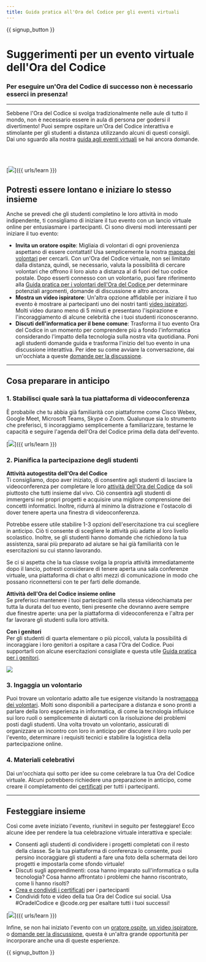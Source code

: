 ```yaml
---
title: Guida pratica all'Ora del Codice per gli eventi virtuali
---
```


{{ signup_button }}

# Suggerimenti per un evento virtuale dell'Ora del Codice

### Per eseguire un'Ora del Codice di successo non è necessario esserci in presenza!

***

Sebbene l'Ora del Codice si svolga tradizionalmente nelle aule di tutto il mondo, non è necessario essere in aula di persona per godersi il divertimento! Puoi sempre ospitare un'Ora del Codice interattiva e stimolante per gli studenti a distanza utilizzando alcuni di questi consigli.  Dai uno sguardo alla nostra <a href="https://hourofcode.com/files/participation-guide-virtual.pdf">guida agli eventi virtuali</a> se hai ancora domande.

<br><br>

[<img src="/images/fit-600/Marketing/pexels-andrea-piacquadio-3762940.jpg" />]({{ urls/learn }})

## Potresti essere lontano e iniziare lo stesso insieme
Anche se prevedi che gli studenti completino le loro attività in modo indipendente, ti consigliamo di iniziare il tuo evento con un lancio virtuale online per entusiasmare i partecipanti. Ci sono diversi modi interessanti per iniziare il tuo evento:

<ul>
<li><b>Invita un oratore ospite</b>: Migliaia di volontari di ogni provenienza aspettano di essere contattati! Usa semplicemente la nostra <a href="https://code.org/volunteer/local">mappa dei volontari</a> per cercarli. Con un'Ora del Codice virtuale, non sei limitato dalla distanza, quindi, se necessario, valuta la possibilità di cercare volontari che offrono il loro aiuto a distanza al di fuori del tuo codice postale. Dopo esserti connesso con un volontario, puoi fare riferimento alla <a href="http://hourofcode.com/us/how-to/volunteers"> Guida pratica per i volontari dell'Ora del Codice </a> per determinare potenziali argomenti, domande di discussione e altro ancora.</li>
<li><b>Mostra un video ispiratore</b>: Un'altra opzione affidabile per iniziare il tuo evento è mostrare ai partecipanti uno dei nostri tanti <a href="http://hourofcode.com/us/promote/resources#videos">video ispiratori</a>. Molti video durano meno di 5 minuti e presentano l'ispirazione e l'incoraggiamento di alcune celebrità che i tuoi studenti riconosceranno.</li>
<li><b>Discuti dell'informatica per il bene comune</b>: Trasforma il tuo evento Ora del Codice in un momento per comprendere più a fondo l'informatica considerando l'impatto della tecnologia sulla nostra vita quotidiana. Poni agli studenti domande guida e trasforma l'inizio del tuo evento in una discussione interattiva. Per idee su come avviare la conversazione, dai un'occhiata a queste <a href="https://code.org/csforgood#prompts">domande per la discussione</a>.</li>
</ul>

---

## Cosa preparare in anticipo

### 1. Stabilisci quale sarà la tua piattaforma di videoconferenza
È probabile che tu abbia già familiarità con piattaforme come Cisco Webex, Google Meet, Microsoft Teams, Skype o Zoom. Qualunque sia lo strumento che preferisci, ti incoraggiamo semplicemente a familiarizzare, testarne le capacità e seguire l'agenda dell'Ora del Codice prima della data dell'evento.

[<img src="/images/fit-600/Marketing/photo-of-boy-video-calling-with-a-woman-4145197.jpg" />]({{ urls/learn }})

### 2. Pianifica la partecipazione degli studenti
**Attività autogestita dell'Ora del Codice**<br> Ti consigliamo, dopo aver iniziato, di consentire agli studenti di lasciare la videoconferenza per completare le loro <a href="https://hourofcode.com/us/learn">attività dell'Ora del Codice</a> da soli piuttosto che tutti insieme dal vivo. Ciò consentirà agli studenti di immergersi nei propri progetti e acquisire una migliore comprensione dei concetti informatici. Inoltre, ridurrà al minimo la distrazione e l'ostacolo di dover tenere aperta una finestra di videoconferenza.

Potrebbe essere utile stabilire 1-3 opzioni dell'esercitazione tra cui scegliere in anticipo. Ciò ti consente di scegliere le attività più adatte al loro livello scolastico. Inoltre, se gli studenti hanno domande che richiedono la tua assistenza, sarai più preparato ad aiutare se hai già familiarità con le esercitazioni su cui stanno lavorando.

Se ci si aspetta che la tua classe svolga la propria attività immediatamente dopo il lancio, potresti considerare di tenere aperta una sala conferenze virtuale, una piattaforma di chat o altri mezzi di comunicazione in modo che possano riconnettersi con te per farti delle domande.

**Attività dell'Ora del Codice insieme online**<br> Se preferisci mantenere i tuoi partecipanti nella stessa videochiamata per tutta la durata del tuo evento, tieni presente che dovranno avere sempre due finestre aperte: una per la piattaforma di videoconferenza e l'altra per far lavorare gli studenti sulla loro attività.

**Con i genitori**<br> Per gli studenti di quarta elementare o più piccoli, valuta la possibilità di incoraggiare i loro genitori a ospitare a casa l'Ora del Codice. Puoi supportarli con alcune esercitazioni consigliate e questa utile <a href="https://hourofcode.com/us/how-to/parents">Guida pratica per i genitori</a>.

[<img src="/images/fit-600/Marketing//happy-father-and-child-browsing-laptop-in-bedroom-4545778.jpg" />](https://hourofcode.com/us/how-to/parents)

### 3. Ingaggia un volontario
Puoi trovare un volontario adatto alle tue esigenze visitando la nostra<a href="https://code.org/volunteer/local">mappa dei volontari</a>. Molti sono disponibili a partecipare a distanza e sono pronti a parlare della loro esperienza in informatica, di come la tecnologia influisce sui loro ruoli o semplicemente di aiutarti con la risoluzione dei problemi posti dagli studenti. Una volta trovato un volontario, assicurati di organizzare un incontro con loro in anticipo per discutere il loro ruolo per l'evento, determinare i requisiti tecnici e stabilire la logistica della partecipazione online.

### 4. Materiali celebrativi
Dai un'occhiata qui sotto per idee su come celebrare la tua Ora del Codice virtuale. Alcuni potrebbero richiedere una preparazione in anticipo, come creare il completamento dei <a href="https://code.org/certificates">certificati</a> per tutti i partecipanti.

---

## Festeggiare insieme

Così come avete iniziato l'evento, riunitevi in seguito per festeggiare! Ecco alcune idee per rendere la tua celebrazione virtuale interattiva e speciale:

- Consenti agli studenti di condividere i progetti completati con il resto della classe. Se la tua piattaforma di conferenza lo consente, puoi persino incoraggiare gli studenti a fare una foto della schermata dei loro progetti e impostarla come sfondo virtuale!
- Discuti sugli apprendimenti: cosa hanno imparato sull'informatica o sulla tecnologia? Cosa hanno affrontato i problemi che hanno riscontrato, come li hanno risolti?
- <a href="https://code.org/certificates">Crea e condividi i certificati</a> per i partecipanti
- Condividi foto e video della tua Ora del Codice sui social. Usa #OradelCodice e @code.org per esaltare tutti i tuoi successi!

[<img src="/images/fit-600/Marketing/g8TUlHzF.jpeg" />]({{ urls/learn }})

Infine, se non hai iniziato l'evento con un <a href="https://code.org/volunteer/local">oratore ospite</a>, <a href="https://hourofcode.com/us/promote/resources#">un video ispiratore</a>, o <a href="https://code.org/csforgood#prompts">domande per la discussione</a>, questa è un'altra grande opportunità per incorporare anche una di queste esperienze.

{{ signup_button }}
